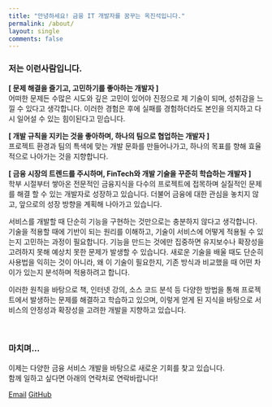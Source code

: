 ```yaml
---
title: "안녕하세요! 금융 IT 개발자를 꿈꾸는 옥진석입니다."
permalink: /about/
layout: single
comments: false
---
```

### 저는 이런사람입니다.

**[ 문제 해결을 즐기고, 고민하기를 좋아하는 개발자 ]**  
어떠한 문제든 수많은 시도와 깊은 고민이 있어야 진정으로 제 기술이 되며, 성취감을 느낄 수 있다고 생각합니다. 이러한 경험은 후에 실패를 경험하더라도 본인을 의지하고 다시 일어설 수 있는 힘이된다고 믿습니다.

**[ 개발 규칙을 지키는 것을 좋아하며, 하나의 팀으로 협업하는 개발자 ]**  
프로젝트 환경과 팀의 특색에 맞는 개발 문화를 만들어나가고, 하나의 목표를 향해 효율적으로 나아가는 것을 지향합니다.   

**[ 금융 시장의 트렌드를 주시하며, FinTech와 개발 기술을 꾸준히 학습하는 개발자 ]**  
학부 시절부터 쌓아온 전문적인 금융지식을 다수의 프로젝트에 접목하며 실질적인 문제를 해결 할 수 있는 개발자로 성장하고 있습니다. 더불어 금융에 대한 관심을 놓치지 않고, 앞으로의 성장 방향을 계획해 나아가고 있습니다.

서비스를 개발할 때 단순히 기능을 구현하는 것만으로는 충분하지 않다고 생각합니다.   
기술을 적용할 때에 기반이 되는 원리를 이해하고, 기술이 서비스에 어떻게 적용될 수 있는지 고민하는 과정이 필요합니다. 기능을 만드는 것에만 집중하면 유지보수나 확장성을 고려하지 못해 예상치 못한 문제가 발생할 수 있습니다. 새로운 기술을 배울 때도 단순히 사용법을 익히는 것이 아니라, 왜 이 기술이 필요한지, 기존 방식과 비교했을 때 어떤 차이가 있는지 분석하며 적용하려고 합니다.

이러한 원칙을 바탕으로 책, 인터넷 강의, 소스 코드 분석 등 다양한 방법을 통해 프로젝트에서 발생하는 문제를 해결하고 학습하고 있으며, 이렇게 얻게 된 지식을 바탕으로 서비스의 안정성과 확장성을 고려한 개발을 지향하고 있습니다.

<br>

### 마치며...

이제는 다양한 금융 서비스 개발을 바탕으로 새로운 기회를 찾고 있습니다.  
함께 일하고 싶다면 아래의 연락처로 연락바랍니다!  

<div class="contact-links">
  <a href="mailto:jsock414@gmail.com" class="btn btn--info"><i class="fas fa-fw fa-envelope-square" aria-hidden="true"></i> Email</a>
  <a href="https://github.com/JJOK97" class="btn btn--info"><i class="fab fa-fw fa-github" aria-hidden="true"></i> GitHub</a>
</div>
